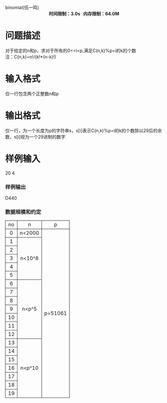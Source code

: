 
<meta http-equiv="Content-Type" content="text/html; charset=utf-8"/>
<link type="text/css" href="../../css/Tsinsen2011.css" rel="stylesheet"/>
<div class="probtitle" id="ptit">
binomial(伍一鸣)
</div>
<div style="text-align:center;font-size:14px;font-weight:bold;vertical-align:middle;" id="pres">
时间限制：3.0s   内存限制：64.0M
</div>
<div id="psrc" style="margin-top:20px;">
</div>
<div id="pcont" style="margin-top:20px;">

# 问题描述


<div class="pdcont">
对于给定的n和p，求对于所有的0&lt;=i&lt;p,满足C(n,k)%p=i的k的个数<br/>
注：C(n,k)=n!/(k!*(n-k)!)<br/>
</div>

# 输入格式


<div class="pdcont">
仅一行包含两个正整数n和p<br/>
</div>

# 输出格式


<div class="pdcont">
仅一行，为一个长度为p的字符串s，s[i]表示C(n,k)%p=i的k的个数除以29后的余数，s[i]视为一个29进制的数字<br/>
</div>

# 样例输入


<div class="pddata">
20 4<br/>
</div>
<h3>
样例输出
</h3>
<div class="pddata">
D440<br/>
</div>
<h3>
数据规模和约定
</h3>
<div class="pdcont">
<table style="border-collapse:collapse;border:medium none;" align="center" cellpadding="2px" cellspacing="0">
<tbody>
<tr style="border:1pt solid;" align="center">
<td style="border:1pt solid;">
no
</td>
<td style="border:1pt solid;">
n
</td>
<td style="border:1pt solid;">
p
</td>
</tr>
<tr style="border:1pt solid;" align="center">
<td style="border:1pt solid;">
0<br/>
</td>
<td style="border:1pt solid;">
n&lt;2000
</td>
<td rowspan="20" style="border:1pt solid;">
p=51061
</td>
</tr>
<tr style="border:1pt solid;" align="center">
<td style="border:1pt solid;">
1
</td>
<td rowspan="5" style="border:1pt solid;">
n&lt;10^8
</td>
</tr>
<tr style="border:1pt solid;" align="center">
<td style="border:1pt solid;">
2
</td>
</tr>
<tr style="border:1pt solid;" align="center">
<td style="border:1pt solid;">
3
</td>
</tr>
<tr style="border:1pt solid;" align="center">
<td style="border:1pt solid;">
4
</td>
</tr>
<tr style="border:1pt solid;" align="center">
<td style="border:1pt solid;">
5
</td>
</tr>
<tr style="border:1pt solid;" align="center">
<td style="border:1pt solid;">
6
</td>
<td rowspan="7" style="border:1pt solid;">
n&lt;p^5
</td>
</tr>
<tr style="border:1pt solid;" align="center">
<td style="border:1pt solid;">
7
</td>
</tr>
<tr style="border:1pt solid;" align="center">
<td style="border:1pt solid;">
8
</td>
</tr>
<tr style="border:1pt solid;" align="center">
<td style="border:1pt solid;">
9
</td>
</tr>
<tr style="border:1pt solid;" align="center">
<td style="border:1pt solid;">
10
</td>
</tr>
<tr style="border:1pt solid;" align="center">
<td style="border:1pt solid;">
11
</td>
</tr>
<tr style="border:1pt solid;" align="center">
<td style="border:1pt solid;">
12
</td>
</tr>
<tr style="border:1pt solid;" align="center">
<td style="border:1pt solid;">
13
</td>
<td rowspan="7" style="border:1pt solid;">
n&lt;p^10
</td>
</tr>
<tr style="border:1pt solid;" align="center">
<td style="border:1pt solid;">
14
</td>
</tr>
<tr style="border:1pt solid;" align="center">
<td style="border:1pt solid;">
15
</td>
</tr>
<tr style="border:1pt solid;" align="center">
<td style="border:1pt solid;">
16
</td>
</tr>
<tr style="border:1pt solid;" align="center">
<td style="border:1pt solid;">
17
</td>
</tr>
<tr style="border:1pt solid;" align="center">
<td style="border:1pt solid;">
18
</td>
</tr>
<tr style="border:1pt solid;" align="center">
<td style="border:1pt solid;">
19
</td>
</tr>
</tbody>
</table>
</div>
</div>
